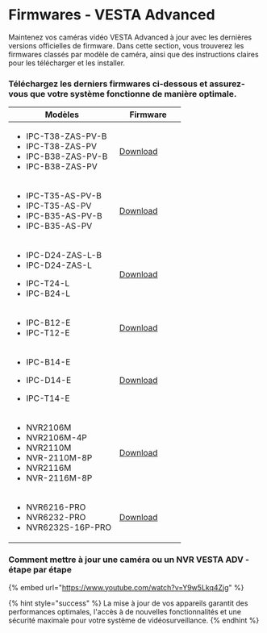# Firmwares - VESTA Advanced

Maintenez vos caméras vidéo VESTA Advanced à jour avec les dernières versions officielles de firmware. Dans cette section, vous trouverez les firmwares classés par modèle de caméra, ainsi que des instructions claires pour les télécharger et les installer.

### Téléchargez les derniers firmwares ci-dessous et assurez-vous que votre système fonctionne de manière optimale.

<table><thead><tr><th>Modèles</th><th width="114">Firmware</th></tr></thead><tbody><tr><td><ul><li>IPC-T38-ZAS-PV-B</li><li>IPC-T38-ZAS-PV</li><li>IPC-B38-ZAS-PV-B</li><li>IPC-B38-ZAS-PV</li></ul></td><td><a href="https://gofile.me/7yryF/u9fVnKEjg">Download</a></td></tr><tr><td><ul><li>IPC-T35-AS-PV-B</li><li>IPC-T35-AS-PV</li><li>IPC-B35-AS-PV-B</li><li>IPC-B35-AS-PV</li></ul></td><td><a href="https://gofile.me/7yryF/LJPMxKDbU">Download</a></td></tr><tr><td><ul><li>IPC-D24-ZAS-L-B</li><li>IPC-D24-ZAS-L</li></ul><ul><li>IPC-T24-L</li><li>IPC-B24-L</li></ul></td><td><a href="https://gofile.me/7yryF/HYczagZrp">Download</a></td></tr><tr><td><ul><li>IPC-B12-E</li><li>IPC-T12-E</li></ul></td><td><a href="https://gofile.me/7yryF/sATc8xwL7">Download</a></td></tr><tr><td><ul><li>IPC-B14-E</li></ul><ul><li>IPC-D14-E</li></ul><ul><li>IPC-T14-E</li></ul></td><td><a href="https://gofile.me/7yryF/91rvlZK7k">Download</a></td></tr><tr><td><ul><li>NVR2106M</li><li>NVR2106M-4P</li><li>NVR2110M</li><li>NVR-2110M-8P</li><li>NVR2116M</li><li>NVR-2116M-8P<br></li></ul></td><td><a href="https://gofile.me/7yryF/Lao7apVVP">Download</a></td></tr><tr><td><ul><li>NVR6216-PRO</li><li>NVR6232-PRO</li><li>NVR6232S-16P-PRO</li></ul></td><td><a href="https://gofile.me/7yryF/Ejdb44Cjx">Download</a></td></tr></tbody></table>

### Comment mettre à jour une caméra ou un NVR VESTA ADV - étape par étape

{% embed url="https://www.youtube.com/watch?v=Y9w5Lkq4Zjg" %}

{% hint style="success" %}
La mise à jour de vos appareils garantit des performances optimales, l'accès à de nouvelles fonctionnalités et une sécurité maximale pour votre système de vidéosurveillance.
{% endhint %}
